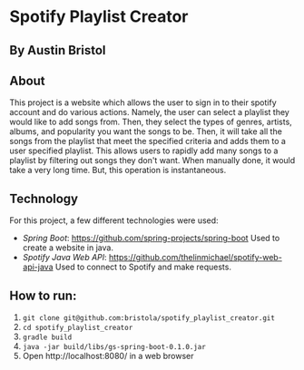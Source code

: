 # Spotify Playlist Creator
## By Austin Bristol

## About

This project is a website which allows the user to sign in to their spotify account and do various actions. Namely, the user can select a playlist they would like to add songs from. Then, they select the types of genres, artists, albums, and popularity you want the songs to be. Then, it will take all the songs from the playlist that meet the specified criteria and adds them to a user specified playlist. This allows users to rapidly add many songs to a playlist by filtering out songs they don't want. When manually done, it would take a very long time. But, this operation is instantaneous.

## Technology

For this project, a few different technologies were used:
- *Spring Boot*: https://github.com/spring-projects/spring-boot
Used to create a website in java.
- *Spotify Java Web API*: https://github.com/thelinmichael/spotify-web-api-java
Used to connect to Spotify and make requests.

## How to run:

1. ```git clone git@github.com:bristola/spotify_playlist_creator.git```
2. ```cd spotify_playlist_creator```
3. ```gradle build```
4. ```java -jar build/libs/gs-spring-boot-0.1.0.jar```
5. Open http://localhost:8080/ in a web browser
